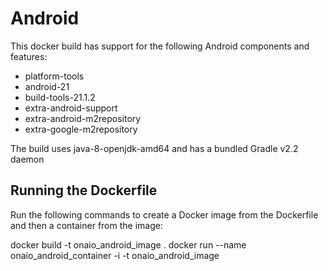 # Android

This docker build has support for the following Android components and features:

  - platform-tools
  - android-21
  - build-tools-21.1.2
  - extra-android-support
  - extra-android-m2repository
  - extra-google-m2repository

The build uses java-8-openjdk-amd64 and has a bundled Gradle v2.2 daemon

## Running the Dockerfile

Run the following commands to create a Docker image from the Dockerfile and then a container from the image:

  docker build -t onaio_android_image .
  docker run --name onaio_android_container -i -t onaio_android_image
